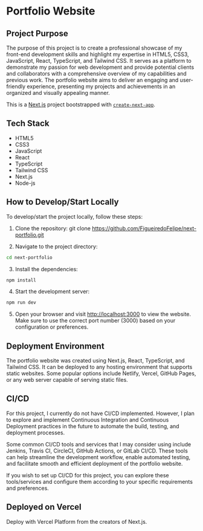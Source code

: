 # Portfolio Website

## Project Purpose 
The purpose of this project is to create a professional showcase of my front-end development skills and highlight my expertise in HTML5, CSS3, JavaScript, React, TypeScript, and Tailwind CSS. It serves as a platform to demonstrate my passion for web development and provide potential clients and collaborators with a comprehensive overview of my capabilities and previous work. The portfolio website aims to deliver an engaging and user-friendly experience, presenting my projects and achievements in an organized and visually appealing manner.

This is a [Next.js](https://nextjs.org/) project bootstrapped with [`create-next-app`](https://github.com/vercel/next.js/tree/canary/packages/create-next-app).

## Tech Stack
- HTML5
- CSS3
- JavaScript
- React
- TypeScript
- Tailwind CSS
- Next.js
- Node-js

## How to Develop/Start Locally
To develop/start the project locally, follow these steps:

1. Clone the repository:
git clone https://github.com/FigueiredoFelipe/next-portfolio.git

2. Navigate to the project directory:
```bash
cd next-portfolio
```

3. Install the dependencies:
```bash
npm install
```

4. Start the development server:
```bash
npm run dev
```

5. Open your browser and visit [http://localhost:3000](http://localhost:3000) to view the website.
Make sure to use the correct port number (3000) based on your configuration or preferences.

## Deployment Environment
The portfolio website was created using Next.js, React, TypeScript, and Tailwind CSS. It can be deployed to any hosting environment that supports static websites. Some popular options include Netlify, Vercel, GitHub Pages, or any web server capable of serving static files.

## CI/CD
For this project, I currently do not have CI/CD implemented. However, I plan to explore and implement Continuous Integration and Continuous Deployment practices in the future to automate the build, testing, and deployment processes.

Some common CI/CD tools and services that I may consider using include Jenkins, Travis CI, CircleCI, GitHub Actions, or GitLab CI/CD. These tools can help streamline the development workflow, enable automated testing, and facilitate smooth and efficient deployment of the portfolio website.

If you wish to set up CI/CD for this project, you can explore these tools/services and configure them according to your specific requirements and preferences.


## Deployed on Vercel
Deploy with Vercel Platform from the creators of Next.js.





